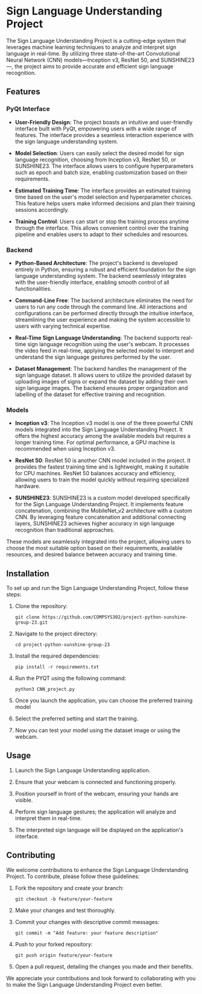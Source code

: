 # Sign Language Understanding Project

The Sign Language Understanding Project is a cutting-edge system that leverages machine learning techniques to analyze and interpret sign language in real-time. By utilizing three state-of-the-art Convolutional Neural Network (CNN) models—Inception v3, ResNet 50, and SUNSHINE23—, the project aims to provide accurate and efficient sign language recognition.

## Features

### PyQt Interface
- **User-Friendly Design**: The project boasts an intuitive and user-friendly interface built with PyQt, empowering users with a wide range of features. The interface provides a seamless interaction experience with the sign language understanding system.

- **Model Selection**: Users can easily select the desired model for sign language recognition, choosing from Inception v3, ResNet 50, or SUNSHINE23. The interface allows users to configure hyperparameters such as epoch and batch size, enabling customization based on their requirements.

- **Estimated Training Time**: The interface provides an estimated training time based on the user's model selection and hyperparameter choices. This feature helps users make informed decisions and plan their training sessions accordingly.

- **Training Control**: Users can start or stop the training process anytime through the interface. This allows convenient control over the training pipeline and enables users to adapt to their schedules and resources.

### Backend
- **Python-Based Architecture**: The project's backend is developed entirely in Python, ensuring a robust and efficient foundation for the sign language understanding system. The backend seamlessly integrates with the user-friendly interface, enabling smooth control of all functionalities.

- **Command-Line Free**: The backend architecture eliminates the need for users to run any code through the command line. All interactions and configurations can be performed directly through the intuitive interface, streamlining the user experience and making the system accessible to users with varying technical expertise.

- **Real-Time Sign Language Understanding**: The backend supports real-time sign language recognition using the user's webcam. It processes the video feed in real-time, applying the selected model to interpret and understand the sign language gestures performed by the user.

- **Dataset Management**: The backend handles the management of the sign language dataset. It allows users to utilize the provided dataset by uploading images of signs or expand the dataset by adding their own sign language images. The backend ensures proper organization and labelling of the dataset for effective training and recognition.

### Models
- **Inception v3**: The Inception v3 model is one of the three powerful CNN models integrated into the Sign Language Understanding Project. It offers the highest accuracy among the available models but requires a longer training time. For optimal performance, a GPU machine is recommended when using Inception v3.

- **ResNet 50**: ResNet 50 is another CNN model included in the project. It provides the fastest training time and is lightweight, making it suitable for CPU machines. ResNet 50 balances accuracy and efficiency, allowing users to train the model quickly without requiring specialized hardware.

- **SUNSHINE23**: SUNSHINE23 is a custom model developed specifically for the Sign Language Understanding Project. It implements feature concatenation, combining the MobileNet_v2 architecture with a custom CNN. By leveraging feature concatenation and additional connecting layers, SUNSHINE23 achieves higher accuracy in sign language recognition than traditional approaches.

These models are seamlessly integrated into the project, allowing users to choose the most suitable option based on their requirements, available resources, and desired balance between accuracy and training time.

## Installation

To set up and run the Sign Language Understanding Project, follow these steps:

1. Clone the repository:
   ```
   git clone https://github.com/COMPSYS302/project-python-sunshine-group-23.git
   ```

2. Navigate to the project directory:
   ```
   cd project-python-sunshine-group-23
   ```

3. Install the required dependencies:
   ```
   pip install -r requirements.txt
   ```

4. Run the PYQT using the following command:
   ```
   python3 CNN_project.py
   ```

5. Once you launch the application, you can choose the preferred training model
6. Select the preferred setting and start the training.
7. Now you can test your model using the dataset image or using the webcam.

## Usage

1. Launch the Sign Language Understanding application.

2. Ensure that your webcam is connected and functioning properly.

3. Position yourself in front of the webcam, ensuring your hands are visible.

4. Perform sign language gestures; the application will analyze and interpret them in real-time.

5. The interpreted sign language will be displayed on the application's interface.

## Contributing

We welcome contributions to enhance the Sign Language Understanding Project. To contribute, please follow these guidelines:

1. Fork the repository and create your branch:
   ```
   git checkout -b feature/your-feature
   ```

2. Make your changes and test thoroughly.

3. Commit your changes with descriptive commit messages:
   ```
   git commit -m "Add feature: your feature description"
   ```

4. Push to your forked repository:
   ```
   git push origin feature/your-feature
   ```

5. Open a pull request, detailing the changes you made and their benefits.

We appreciate your contributions and look forward to collaborating with you to make the Sign Language Understanding Project even better.
